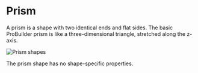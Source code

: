 # Prism
A prism is a shape with two identical ends and flat sides. The basic ProBuilder prism is like a three-dimensional triangle, stretched along the z-axis.

![Prism shapes](images/shape-tool_prism.png)

The prism shape has no shape-specific properties.